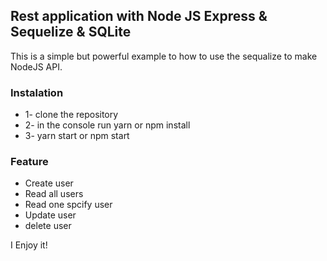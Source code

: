 ## Rest application with Node JS Express & Sequelize & SQLite

This is a simple but powerful example to how to use the sequalize to make NodeJS API.

### Instalation

- 1- clone the repository
- 2- in the console run yarn or npm install 
- 3- yarn start or npm start 

### Feature

-  Create user
-  Read all users
-  Read one spcify user
-  Update user 
-  delete user 

I Enjoy it!

